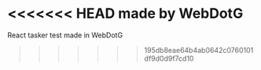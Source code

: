 <<<<<<< HEAD
made by WebDotG
=======
React tasker test made in WebDotG
>>>>>>> 195db8eae64b4ab0642c0760101df9d0d9f7cd10
